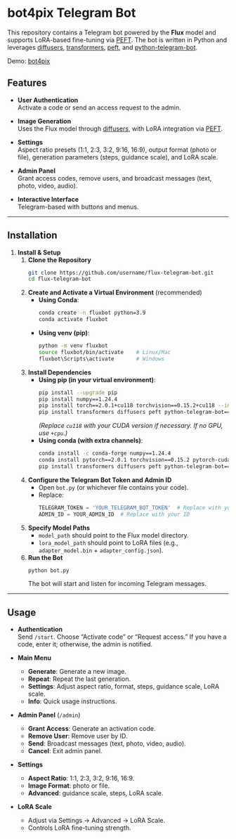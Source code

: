 # bot4pix Telegram Bot

This repository contains a Telegram bot powered by the **Flux** model and supports LoRA-based fine-tuning via [PEFT](https://github.com/huggingface/peft). The bot is written in Python and leverages [diffusers](https://github.com/huggingface/diffusers), [transformers](https://github.com/huggingface/transformers), [peft](https://github.com/huggingface/peft), and [python-telegram-bot](https://github.com/python-telegram-bot/python-telegram-bot).

Demo: [bot4pix](http:t.me/stablepixbot)

## Features

- **User Authentication**  
  Activate a code or send an access request to the admin.

- **Image Generation**  
  Uses the Flux model through [diffusers](https://github.com/huggingface/diffusers), with LoRA integration via [PEFT](https://github.com/huggingface/peft).

- **Settings**  
  Aspect ratio presets (1:1, 2:3, 3:2, 9:16, 16:9), output format (photo or file), generation parameters (steps, guidance scale), and LoRA scale.

- **Admin Panel**  
  Grant access codes, remove users, and broadcast messages (text, photo, video, audio).

- **Interactive Interface**  
  Telegram-based with buttons and menus.

---

## Installation

1. **Install & Setup**  
   1. **Clone the Repository**  
      ```bash
      git clone https://github.com/username/flux-telegram-bot.git
      cd flux-telegram-bot
      ```
   2. **Create and Activate a Virtual Environment** (recommended)  
      - **Using Conda**:  
        ```bash
        conda create -n fluxbot python=3.9
        conda activate fluxbot
        ```  
      - **Using venv (pip)**:  
        ```bash
        python -m venv fluxbot
        source fluxbot/bin/activate    # Linux/Mac
        fluxbot\Scripts\activate       # Windows
        ```
   3. **Install Dependencies**  
      - **Using pip (in your virtual environment)**:  
        ```bash
        pip install --upgrade pip
        pip install numpy==1.24.4
        pip install torch==2.0.1+cu118 torchvision==0.15.2+cu118 --index-url https://download.pytorch.org/whl/cu118
        pip install transformers diffusers peft python-telegram-bot==13.15
        ```  
        *(Replace `cu118` with your CUDA version if necessary. If no GPU, use `+cpu`.)*  
      - **Using conda (with extra channels)**:  
        ```bash
        conda install -c conda-forge numpy==1.24.4
        conda install pytorch==2.0.1 torchvision==0.15.2 pytorch-cuda=11.8 -c pytorch -c nvidia
        pip install transformers diffusers peft python-telegram-bot==13.15
        ```
   4. **Configure the Telegram Bot Token and Admin ID**  
      - Open `bot.py` (or whichever file contains your code).
      - Replace:
        ```python
        TELEGRAM_TOKEN = 'YOUR_TELEGRAM_BOT_TOKEN'  # Replace with your token
        ADMIN_ID = YOUR_ADMIN_ID  # Replace with your ID
        ```
   5. **Specify Model Paths**  
      - `model_path` should point to the Flux model directory.
      - `lora_model_path` should point to LoRA files (e.g., `adapter_model.bin` + `adapter_config.json`).
   6. **Run the Bot**  
      ```bash
      python bot.py
      ```
      The bot will start and listen for incoming Telegram messages.

---

## Usage

- **Authentication**  
  Send `/start`. Choose “Activate code” or “Request access.” If you have a code, enter it; otherwise, the admin is notified.

- **Main Menu**  
  - **Generate**: Generate a new image.  
  - **Repeat**: Repeat the last generation.  
  - **Settings**: Adjust aspect ratio, format, steps, guidance scale, LoRA scale.  
  - **Info**: Quick usage instructions.

- **Admin Panel** (`/admin`)  
  - **Grant Access**: Generate an activation code.  
  - **Remove User**: Remove user by ID.  
  - **Send**: Broadcast messages (text, photo, video, audio).  
  - **Cancel**: Exit admin panel.

- **Settings**  
  - **Aspect Ratio**: 1:1, 2:3, 3:2, 9:16, 16:9.  
  - **Image Format**: photo or file.  
  - **Advanced**: guidance scale, steps, LoRA scale.

- **LoRA Scale**  
  - Adjust via Settings → Advanced → LoRA Scale.
  - Controls LoRA fine-tuning strength.
